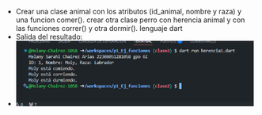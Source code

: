 * Crear una clase animal con los atributos (id_animal, nombre y raza) y una funcion comer(). crear otra clase perro con herencia animal y  con las funciones correr() y otra dormir(). lenguaje dart
* Salida del resultado:
* ![alt text](image-14.png)